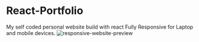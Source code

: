 # React-Portfolio
My self coded personal website build with react
Fully Responsive for Laptop and mobile devices.
![responsive-website-preview](https://github.com/amalvelloth/React-Portfolio/assets/134628402/c3434340-757b-47c3-8f9d-5f8a6648d01c)

